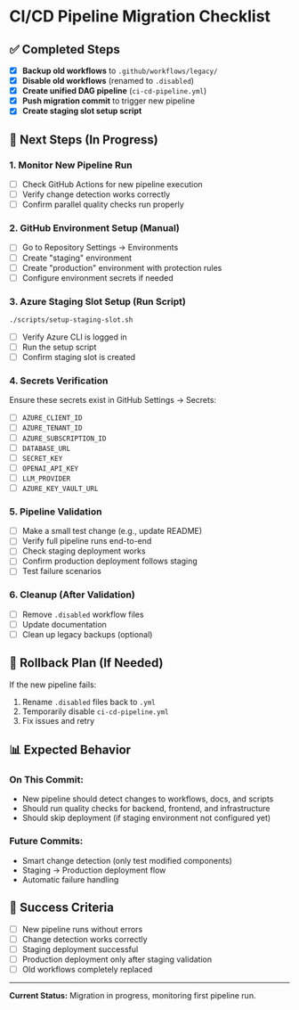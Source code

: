 # CI/CD Pipeline Migration Checklist

## ✅ **Completed Steps**

- [x] **Backup old workflows** to `.github/workflows/legacy/`
- [x] **Disable old workflows** (renamed to `.disabled`)
- [x] **Create unified DAG pipeline** (`ci-cd-pipeline.yml`)
- [x] **Push migration commit** to trigger new pipeline
- [x] **Create staging slot setup script**

## 🔄 **Next Steps** (In Progress)

### **1. Monitor New Pipeline Run**

- [ ] Check GitHub Actions for new pipeline execution
- [ ] Verify change detection works correctly
- [ ] Confirm parallel quality checks run properly

### **2. GitHub Environment Setup** (Manual)

- [ ] Go to Repository Settings → Environments
- [ ] Create "staging" environment
- [ ] Create "production" environment with protection rules
- [ ] Configure environment secrets if needed

### **3. Azure Staging Slot Setup** (Run Script)

```bash
./scripts/setup-staging-slot.sh
```

- [ ] Verify Azure CLI is logged in
- [ ] Run the setup script
- [ ] Confirm staging slot is created

### **4. Secrets Verification**

Ensure these secrets exist in GitHub Settings → Secrets:

- [ ] `AZURE_CLIENT_ID`
- [ ] `AZURE_TENANT_ID`
- [ ] `AZURE_SUBSCRIPTION_ID`
- [ ] `DATABASE_URL`
- [ ] `SECRET_KEY`
- [ ] `OPENAI_API_KEY`
- [ ] `LLM_PROVIDER`
- [ ] `AZURE_KEY_VAULT_URL`

### **5. Pipeline Validation**

- [ ] Make a small test change (e.g., update README)
- [ ] Verify full pipeline runs end-to-end
- [ ] Check staging deployment works
- [ ] Confirm production deployment follows staging
- [ ] Test failure scenarios

### **6. Cleanup** (After Validation)

- [ ] Remove `.disabled` workflow files
- [ ] Update documentation
- [ ] Clean up legacy backups (optional)

## 🚨 **Rollback Plan** (If Needed)

If the new pipeline fails:

1. Rename `.disabled` files back to `.yml`
2. Temporarily disable `ci-cd-pipeline.yml`
3. Fix issues and retry

## 📊 **Expected Behavior**

### **On This Commit:**

- New pipeline should detect changes to workflows, docs, and scripts
- Should run quality checks for backend, frontend, and infrastructure
- Should skip deployment (if staging environment not configured yet)

### **Future Commits:**

- Smart change detection (only test modified components)
- Staging → Production deployment flow
- Automatic failure handling

## 🎯 **Success Criteria**

- [ ] New pipeline runs without errors
- [ ] Change detection works correctly
- [ ] Staging deployment successful
- [ ] Production deployment only after staging validation
- [ ] Old workflows completely replaced

---

**Current Status:** Migration in progress, monitoring first pipeline run.
